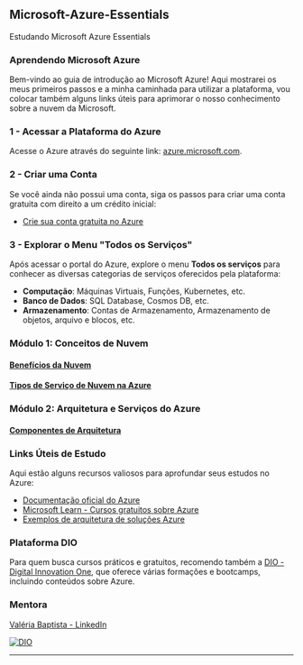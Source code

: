 ## Microsoft-Azure-Essentials
Estudando Microsoft Azure Essentials

### Aprendendo Microsoft Azure

Bem-vindo ao guia de introdução ao Microsoft Azure! Aqui mostrarei os meus primeiros passos e a minha caminhada para utilizar a plataforma, vou colocar também alguns links úteis para aprimorar o nosso conhecimento sobre a nuvem da Microsoft.

### 1 - Acessar a Plataforma do Azure
Acesse o Azure através do seguinte link: [azure.microsoft.com](https://azure.microsoft.com/).

### 2 - Criar uma Conta
Se você ainda não possui uma conta, siga os passos para criar uma conta gratuita com direito a um crédito inicial:
- [Crie sua conta gratuita no Azure](https://azure.microsoft.com/pt-br/free/)

### 3 - Explorar o Menu "Todos os Serviços"
Após acessar o portal do Azure, explore o menu **Todos os serviços** para conhecer as diversas categorias de serviços oferecidos pela plataforma:
- **Computação**: Máquinas Virtuais, Funções, Kubernetes, etc.
- **Banco de Dados**: SQL Database, Cosmos DB, etc.
- **Armazenamento**: Contas de Armazenamento, Armazenamento de objetos, arquivo e blocos, etc.

### Módulo 1: Conceitos de Nuvem

#### [Benefícios da Nuvem](Beneficios_da_Novem.md)
#### [Tipos de Serviço de Nuvem na Azure](Tipos_de_Serviço_de_Nuvem_na_Azure.md)

### Módulo 2: Arquitetura e Serviços do Azure
#### [Componentes de Arquitetura](Componentes_de_Arquitetura.md)

### Links Úteis de Estudo

Aqui estão alguns recursos valiosos para aprofundar seus estudos no Azure:
- [Documentação oficial do Azure](https://learn.microsoft.com/pt-br/azure/)
- [Microsoft Learn - Cursos gratuitos sobre Azure](https://learn.microsoft.com/pt-br/training/azure/)
- [Exemplos de arquitetura de soluções Azure](https://learn.microsoft.com/pt-br/azure/architecture/)

### Plataforma DIO

Para quem busca cursos práticos e gratuitos, recomendo também a [DIO - Digital Innovation One](https://web.dio.me/home), que oferece várias formações e bootcamps, incluindo conteúdos sobre Azure.

### Mentora
[Valéria Baptista - LinkedIn](https://www.linkedin.com/in/valeriabaptista/)


[![DIO](https://hermes.digitalinnovation.one/assets/diome/logo.svg)](https://web.dio.me/home)

---



[def]: imgens\Tabela_SLA_Azure.png